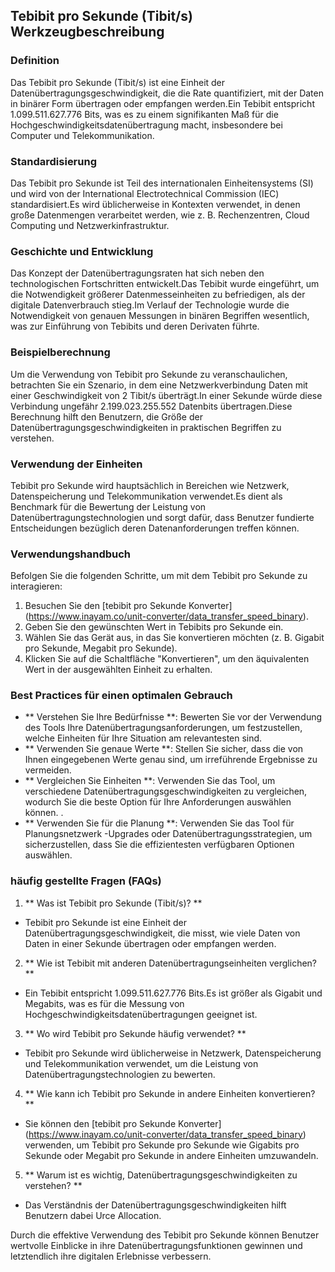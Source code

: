 ## Tebibit pro Sekunde (Tibit/s) Werkzeugbeschreibung

### Definition
Das Tebibit pro Sekunde (Tibit/s) ist eine Einheit der Datenübertragungsgeschwindigkeit, die die Rate quantifiziert, mit der Daten in binärer Form übertragen oder empfangen werden.Ein Tebibit entspricht 1.099.511.627.776 Bits, was es zu einem signifikanten Maß für die Hochgeschwindigkeitsdatenübertragung macht, insbesondere bei Computer und Telekommunikation.

### Standardisierung
Das Tebibit pro Sekunde ist Teil des internationalen Einheitensystems (SI) und wird von der International Electrotechnical Commission (IEC) standardisiert.Es wird üblicherweise in Kontexten verwendet, in denen große Datenmengen verarbeitet werden, wie z. B. Rechenzentren, Cloud Computing und Netzwerkinfrastruktur.

### Geschichte und Entwicklung
Das Konzept der Datenübertragungsraten hat sich neben den technologischen Fortschritten entwickelt.Das Tebibit wurde eingeführt, um die Notwendigkeit größerer Datenmesseinheiten zu befriedigen, als der digitale Datenverbrauch stieg.Im Verlauf der Technologie wurde die Notwendigkeit von genauen Messungen in binären Begriffen wesentlich, was zur Einführung von Tebibits und deren Derivaten führte.

### Beispielberechnung
Um die Verwendung von Tebibit pro Sekunde zu veranschaulichen, betrachten Sie ein Szenario, in dem eine Netzwerkverbindung Daten mit einer Geschwindigkeit von 2 Tibit/s überträgt.In einer Sekunde würde diese Verbindung ungefähr 2.199.023.255.552 Datenbits übertragen.Diese Berechnung hilft den Benutzern, die Größe der Datenübertragungsgeschwindigkeiten in praktischen Begriffen zu verstehen.

### Verwendung der Einheiten
Tebibit pro Sekunde wird hauptsächlich in Bereichen wie Netzwerk, Datenspeicherung und Telekommunikation verwendet.Es dient als Benchmark für die Bewertung der Leistung von Datenübertragungstechnologien und sorgt dafür, dass Benutzer fundierte Entscheidungen bezüglich deren Datenanforderungen treffen können.

### Verwendungshandbuch
Befolgen Sie die folgenden Schritte, um mit dem Tebibit pro Sekunde zu interagieren:
1. Besuchen Sie den [tebibit pro Sekunde Konverter] (https://www.inayam.co/unit-converter/data_transfer_speed_binary).
2. Geben Sie den gewünschten Wert in Tebibits pro Sekunde ein.
3. Wählen Sie das Gerät aus, in das Sie konvertieren möchten (z. B. Gigabit pro Sekunde, Megabit pro Sekunde).
4. Klicken Sie auf die Schaltfläche "Konvertieren", um den äquivalenten Wert in der ausgewählten Einheit zu erhalten.

### Best Practices für einen optimalen Gebrauch
- ** Verstehen Sie Ihre Bedürfnisse **: Bewerten Sie vor der Verwendung des Tools Ihre Datenübertragungsanforderungen, um festzustellen, welche Einheiten für Ihre Situation am relevantesten sind.
- ** Verwenden Sie genaue Werte **: Stellen Sie sicher, dass die von Ihnen eingegebenen Werte genau sind, um irreführende Ergebnisse zu vermeiden.
- ** Vergleichen Sie Einheiten **: Verwenden Sie das Tool, um verschiedene Datenübertragungsgeschwindigkeiten zu vergleichen, wodurch Sie die beste Option für Ihre Anforderungen auswählen können.
.
- ** Verwenden Sie für die Planung **: Verwenden Sie das Tool für Planungsnetzwerk -Upgrades oder Datenübertragungsstrategien, um sicherzustellen, dass Sie die effizientesten verfügbaren Optionen auswählen.

### häufig gestellte Fragen (FAQs)

1. ** Was ist Tebibit pro Sekunde (Tibit/s)? **
- Tebibit pro Sekunde ist eine Einheit der Datenübertragungsgeschwindigkeit, die misst, wie viele Daten von Daten in einer Sekunde übertragen oder empfangen werden.

2. ** Wie ist Tebibit mit anderen Datenübertragungseinheiten verglichen? **
- Ein Tebibit entspricht 1.099.511.627.776 Bits.Es ist größer als Gigabit und Megabits, was es für die Messung von Hochgeschwindigkeitsdatenübertragungen geeignet ist.

3. ** Wo wird Tebibit pro Sekunde häufig verwendet? **
- Tebibit pro Sekunde wird üblicherweise in Netzwerk, Datenspeicherung und Telekommunikation verwendet, um die Leistung von Datenübertragungstechnologien zu bewerten.

4. ** Wie kann ich Tebibit pro Sekunde in andere Einheiten konvertieren? **
- Sie können den [tebibit pro Sekunde Konverter] (https://www.inayam.co/unit-converter/data_transfer_speed_binary) verwenden, um Tebibit pro Sekunde pro Sekunde wie Gigabits pro Sekunde oder Megabit pro Sekunde in andere Einheiten umzuwandeln.

5. ** Warum ist es wichtig, Datenübertragungsgeschwindigkeiten zu verstehen? **
- Das Verständnis der Datenübertragungsgeschwindigkeiten hilft Benutzern dabei Urce Allocation.

Durch die effektive Verwendung des Tebibit pro Sekunde können Benutzer wertvolle Einblicke in ihre Datenübertragungsfunktionen gewinnen und letztendlich ihre digitalen Erlebnisse verbessern.